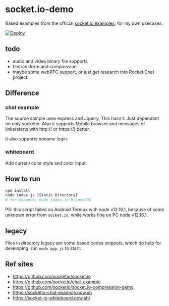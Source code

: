 # socket.io-demo

Based examples from the official [socket.io examples](https://github.com/socketio/socket.io/tree/master/examples), for my own usecases.

[![Deploy](https://www.herokucdn.com/deploy/button.png)](https://heroku.com/deploy?template=https://github.com/shanquan/socket.io-demo)

## todo
- audio and video binary file supports
- filetransform and compression
- maybe some webRTC support, or just get research into Rocket.Chat project

## Difference

### chat example
The source sample uses express and Jquery, This hasn't. Just dependant on only socketio. Also it supports Mobile browser and messages of links(starts with http:// or https://) better.

It also supports noname login.

### whiteboard
Add current color style and color input.

## How to run
```bash
npm install
node index.js [Static Directory]
# for example: node index.js D:/mm/PDA
```

PS: this script failed on Android Termux with node v12.16.1, because of some unknown error from `socket.io`, while works fine on PC node v12.16.1.

## legacy
Files in directory legacy are some based codes snippets, which do help for developing. run `node app.js` to start.

## Ref sites
- <https://github.com/socketio/socket.io>
- <https://github.com/socketio/chat-example>
- <https://github.com/socketio/socket.io-compression-demo>
- <https://socketio-chat-example.now.sh>
- <https://socket-io-whiteboard.now.sh/>


